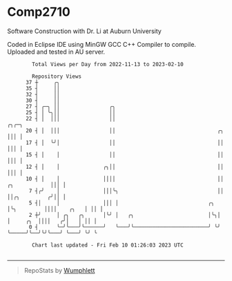 # Comp2710
Software Construction with Dr. Li at Auburn University

Coded in Eclipse IDE using MinGW GCC C++ Compiler to compile.
Uploaded and tested in AU server.

```
        Total Views per Day from 2022-11-13 to 2023-02-10

        Repository Views
      37 ┼     ╭╮
      35 ┤     ││
      32 ┤     ││
      30 ┤     ││
      27 ┤ ╭─╮ ││                ╭╮
      25 ┤ │ ╰╮││                ││
      22 ┤ │  │││                ││                                                           ╭╮╭─╮
      20 ┤ │  │││                ││                                 ╭╮                        │││ │
      17 ┤ │  ╰╯│                ││                                 ││                        │││ │
      15 ┤ │    │                ││                                 ││                        │││ │
      12 ┤ │    │              ╭╮││                                 ││                        │││ │
      10 ┤ │    │              ││││                                 ││          ╭╮            │││ │
       7 ┤╭╯    │              │││╰╮                                ││          ││╭╮         ╭╯││ │
       5 ┤│     │              │││ │                             ╭╮ │╰╮         ││││    ╭╮   │ ││ │
       2 ┼╯     │ ╭╮   ╭╮      │╰╯ │   ╭╮                        │╰╮│ │     ╭╮  ││││   ╭╯│   │ ││ │
       0 ┤      ╰─╯╰───╯╰──────╯   ╰───╯╰────────────────────────╯ ╰╯ ╰─────╯╰──╯╰╯╰───╯ ╰───╯ ╰╯ ╰

        Chart last updated - Fri Feb 10 01:26:03 2023 UTC
        
```

---

> RepoStats by [Wumphlett](https://github.com/Wumphlett)
